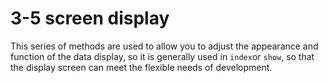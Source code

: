 # 3-5 screen display

This series of methods are used to allow you to adjust the appearance and function of the data display, so it is generally used in `index`or `show`, so that the display screen can meet the flexible needs of development.

